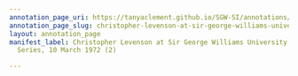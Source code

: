 ```yaml
---
annotation_page_uri: https://tanyaclement.github.io/SGW-SI/annotations/christopher-levenson-at-sir-george-williams-university-the-poetry-series-10-march-1972-2--canvas-1-introducer.json
annotation_page_slug: christopher-levenson-at-sir-george-williams-university-the-poetry-series-10-march-1972-2--canvas-1-introducer
layout: annotation_page
manifest_label: Christopher Levenson at Sir George Williams University, The Poetry
  Series, 10 March 1972 (2)

---
```

